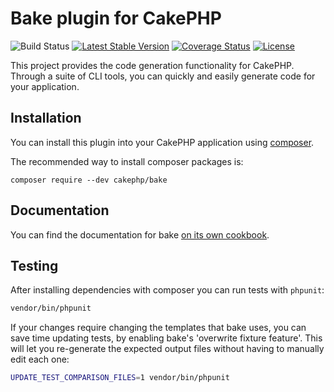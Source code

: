 # Bake plugin for CakePHP

![Build Status](https://github.com/cakephp/bake/actions/workflows/ci.yml/badge.svg?branch=master)
[![Latest Stable Version](https://img.shields.io/github/v/release/cakephp/bake?sort=semver&style=flat-square)](https://packagist.org/packages/cakephp/bake)
[![Coverage Status](https://img.shields.io/codecov/c/github/cakephp/bake.svg?style=flat-square)](https://codecov.io/github/cakephp/bake)
[![License](https://img.shields.io/badge/license-MIT-brightgreen.svg?style=flat-square)](LICENSE.txt)

This project provides the code generation functionality for CakePHP. Through a
suite of CLI tools, you can quickly and easily generate code for your application.

## Installation

You can install this plugin into your CakePHP application using [composer](http://getcomposer.org).

The recommended way to install composer packages is:

```
composer require --dev cakephp/bake
```

## Documentation

You can find the documentation for bake [on its own cookbook](https://book.cakephp.org/bake/2).

## Testing

After installing dependencies with composer you can run tests with `phpunit`:

```bash
vendor/bin/phpunit
```

If your changes require changing the templates that bake uses, you can save time updating tests, by
enabling bake's 'overwrite fixture feature'. This will let you re-generate the expected output files
without having to manually edit each one:

```bash
UPDATE_TEST_COMPARISON_FILES=1 vendor/bin/phpunit
```
